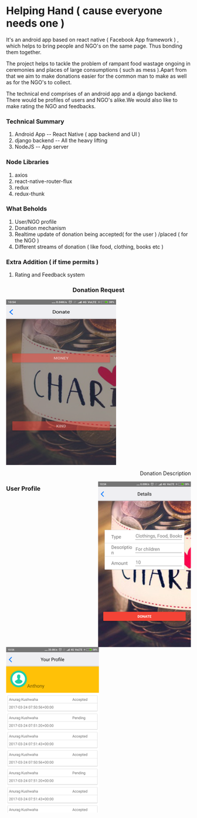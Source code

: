 # Helping Hand ( cause everyone needs one )
It's an android app based on react native ( Facebook App framework ) , which helps to bring people and NGO's on the same page.
Thus bonding them together.

The project helps to tackle the problem of rampant food wastage ongoing in ceremonies and places of
large consumptions ( such as mess ).Apart from that we aim to make donations easier for the common 
man to make as well as for the NGO's to collect.

The technical end comprises of an android app and a django backend. There would be profiles of users and 
NGO's alike.We would also like to make rating the NGO and feedbacks.

### Technical Summary
1. Android App    -- React Native  ( app backend and UI )
2. django backend -- All the heavy lifting
3. NodeJS         -- App server


### Node Libraries
1. axios 
2. react-native-router-flux
3. redux
4. redux-thunk


### What Beholds
1. User/NGO profile
2. Donation mechanism
3. Realtime update of donation being accepted( for the user ) /placed ( for the NGO )
4. Different streams of donation ( like food, clothing, books etc )



### Extra Addition ( if time permits )
1. Rating and Feedback system

<div class="imgContainer">
<h3 align="center" > Donation Request</h3>
<img align="center" src="/HINT17/images/Screenshot_2017-03-25-10-54-30-756_com.hint17.png?raw=true" height=450px; width=300px; alt="Donation Request">
</div>

<div class="imgContainer">
<p align="right" >Donation Description </p>
<img align="right" src="/HINT17/images/Screenshot_2017-03-25-10-54-47-712_com.hint17.png?raw=true" height=450px; width:300px; style="float:centre;"> 
</div>

<div>
<h3 > User Profile</h3>
<img src="/HINT17/images/Screenshot_2017-03-25-10-54-57-710_com.hint17.png?raw=true" height=450px; width:300px; alt="User Profile" >
</div>
